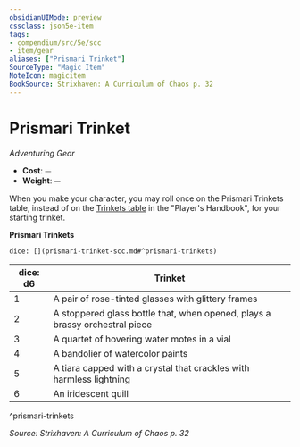 ```yaml
---
obsidianUIMode: preview
cssclass: json5e-item
tags:
- compendium/src/5e/scc
- item/gear
aliases: ["Prismari Trinket"]
SourceType: "Magic Item"
NoteIcon: magicitem
BookSource: Strixhaven: A Curriculum of Chaos p. 32
---
```

# Prismari Trinket
*Adventuring Gear*  

- **Cost**: ⏤
- **Weight**: ⏤

When you make your character, you may roll once on the Prismari Trinkets table, instead of on the [Trinkets table](/2-Mechanics/CLI/items/trinket.md) in the "Player's Handbook", for your starting trinket.

**Prismari Trinkets**

`dice: [](prismari-trinket-scc.md#^prismari-trinkets)`

| dice: d6 | Trinket |
|----------|---------|
| 1 | A pair of rose-tinted glasses with glittery frames |
| 2 | A stoppered glass bottle that, when opened, plays a brassy orchestral piece |
| 3 | A quartet of hovering water motes in a vial |
| 4 | A bandolier of watercolor paints |
| 5 | A tiara capped with a crystal that crackles with harmless lightning |
| 6 | An iridescent quill |
^prismari-trinkets

*Source: Strixhaven: A Curriculum of Chaos p. 32*